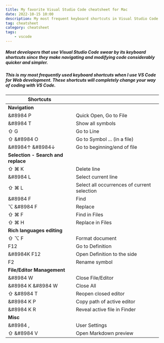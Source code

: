 ```yaml
---
title: My favorite Visual Studio Code cheatsheet for Mac
date: 2022-10-15 10:00
description: My most frequent keyboard shortcuts in Visual Studio Code
tag: cheatsheet
category: cheatsheet
tags:
    - vscode
---
```


##### Most developers that use Visual Studio Code swear by its keyboard shortcuts since they make navigating and modifying code considerably quicker and simpler.

##### This is my most frequently used keyboard shortcuts when I use VS Code for Web development. These shortcuts will completely change your way of coding with VS Code.

| **Shortcuts**             |                            |
| ---                                   | ---                        |
| **Navigation**                        |                            |
| &#8984 P                              | Quick Open, Go to File     | 
| &#8984 T                              | Show all symbols           | 
| &#8679; G                             | Go to Line                 |
| &#8679; &#8984 O                      | Go to Symbol ... (in a file)                 |
| &#8984&uarr; &#8984&darr;             | Go to beginning/end of file|
| **Selection - Search and replace**    |                            |
| &#8679; &#8984; K                     | Delete line                |
| &#8984 L                              | Select current line        |
| &#8679; &#8984; L                     | Select all occurrences of current selection |
| &#8984 F                              | Find |
| &#8997; &#8984 F                      | Replace |
| &#8679; &#8984; F                     | Find in Files |
| &#8679; &#8984; H                     | Replace in Files |
| **Rich languages editing**            |             |
| &#8679; &#8997; F                     | Format document |
| F12                                   | Go to Definition |
| &#8984K F12                           | Open Definition to the side |
| F2                                    | Rename symbol               |
| **File/Editor Management**            |                             |
| &#8984 W                              | Close File/Editor           |
| &#8984 K &#8984 W                     | Close All                   |
| &#8679; &#8984 T                      | Reopen closed editor        |
| &#8984 K P                            | Copy path of active editor  |
| &#8984 K R                            | Reveal active file in Finder|
| **Misc**                              |                             |
| &#8984 ,                              | User Settings               |
| &#8679; &#8984 V                      | Open Markdown preview       |
